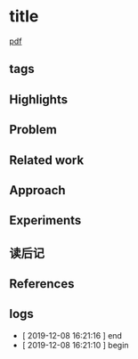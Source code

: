 # title
[pdf]()


## tags

## Highlights

## Problem

## Related work

## Approach

## Experiments

## 读后记

## References

## logs
* [ 2019-12-08 16:21:16 ] end
* [ 2019-12-08 16:21:10 ] begin
